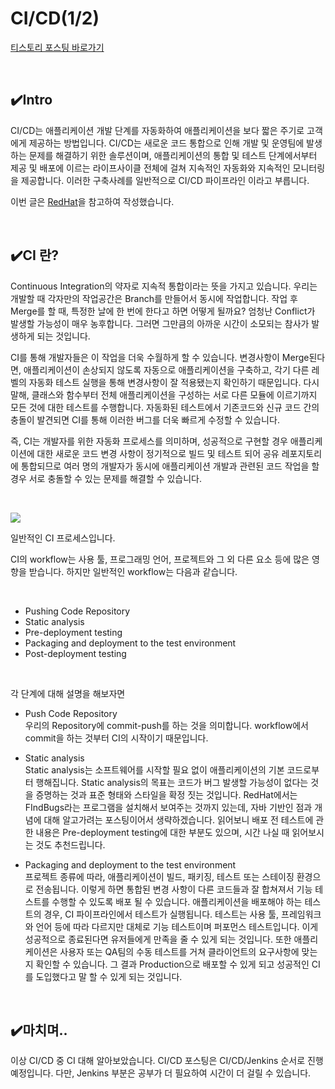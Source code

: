 # CI/CD(1/2)

[티스토리 포스팅 바로가기](https://kyleeee.tistory.com/entry/TIL11-CICD12)

<br>


## ✔️Intro

CI/CD는 애플리케이션 개발 단계를 자동화하여 애플리케이션을 보다 짧은 주기로 고객에게 제공하는 방법입니다.
CI/CD는 새로운 코드 통합으로 인해 개발 및 운영팀에 발생하는 문제를 해결하기 위한 솔루션이며, 애플리케이션의 통합 및 테스트 단계에서부터 제공 및 배포에 이르는 라이프사이클 전체에 걸쳐 지속적인 자동화와 지속적인 모니터링을 제공합니다.
이러한 구축사례를 일반적으로 CI/CD 파이프라인 이라고 부릅니다.

이번 글은 [RedHat](https://www.redhat.com/ko/topics/devops/what-is-ci-cd)을 참고하여 작성했습니다.

<br>

## ✔️CI 란?

Continuous Integration의 약자로 지속적 통합이라는 뜻을 가지고 있습니다. 우리는 개발할 때 각자만의 작업공간은 Branch를 만들어서 동시에 작업합니다. 작업 후 Merge를 할 때, 특정한 날에 한 번에 한다고 하면 어떻게 될까요? 엄청난 Conflict가 발생할 가능성이 매우 농후합니다. 그러면 그만큼의 아까운 시간이 소모되는 참사가 발생하게 되는 것입니다.

CI를 통해 개발자들은 이 작업을 더욱 수월하게 할 수 있습니다. 변경사항이 Merge된다면, 애플리케이션이 손상되지 않도록 자동으로 애플리케이션을 구축하고, 각기 다른 레벨의 자동화 테스트 실행을 통해 변경사항이 잘 적용됐는지 확인하기 때문입니다. 다시 말해, 클래스와 함수부터 전체 애플리케이션을 구성하는 서로 다른 모듈에 이르기까지 모든 것에 대한 테스트를 수행합니다. 자동화된 테스트에서 기존코드와 신규 코드 간의 충돌이 발견되면 CI를 통해 이러한 버그를 더욱 빠르게 수정할 수 있습니다.

즉, CI는 개발자를 위한 자동화 프로세스를 의미하며, 성공적으로 구현할 경우 애플리케이션에 대한 새로운 코드 변경 사항이 정기적으로 빌드 및 테스트 되어 공유 레포지토리에 통합되므로 여러 명의 개발자가 동시에 애플리케이션 개발과 관련된 코드 작업을 할 경우 서로 충돌할 수 있는 문제를 해결할 수 있습니다.

<br>

![](https://img1.daumcdn.net/thumb/R1280x0/?scode=mtistory2&fname=https%3A%2F%2Fblog.kakaocdn.net%2Fdn%2Flhoz2%2FbtruyM55wBl%2FGDXFQFDwsfOXUEToNQJW31%2Fimg.png)

일반적인 CI 프로세스입니다.

CI의 workflow는 사용 툴, 프로그래밍 언어, 프로젝트와 그 외 다른 요소 등에 많은 영향을 받습니다.
하지만 일반적인 workflow는 다음과 같습니다.

<br>

* Pushing Code Repository
* Static analysis
* Pre-deployment testing
* Packaging and deployment to the test environment
* Post-deployment testing

<br>

각 단계에 대해 설명을 해보자면

* Push Code Repository <br>
우리의 Repository에 commit-push를 하는 것을 의미합니다. workflow에서 commit을 하는 것부터 CI의 시작이기 때문입니다.

* Static analysis <br>
Static analysis는 소프트웨어를 시작할 필요 없이 애플리케이션의 기본 코드로부터 행해집니다. Static analysis의 목표는 코드가 버그 발생할 가능성이 없다는 것을 증명하는 것과 표준 형태와 스타일을 확정 짓는 것입니다. RedHat에서는 FIndBugs라는 프로그램을 설치해서 보여주는 것까지 있는데, 자바 기반인 점과 개념에 대해 알고가려는 포스팅이어서 생략하겠습니다. 읽어보니 배포 전 테스트에 관한 내용은 Pre-deployment testing에 대한 부분도 있으며, 시간 나실 때 읽어보시는 것도 추천드립니다.

* Packaging and deployment to the test environment <br>
프로젝트 종류에 따라, 애플리케이션이 빌드, 패키징, 테스트 또는 스테이징 환경으로 전송됩니다. 이렇게 하면 통합된 변경 사항이 다른 코드들과 잘 합쳐져서 기능 테스트를 수행할 수 있도록 배포 될 수 있습니다. 애플리케이션을 배포해야 하는 테스트의 경우, CI 파이프라인에서 테스트가 실행됩니다. 테스트는 사용 툴, 프레임워크와 언어 등에 따라 다르지만 대체로 기능 테스트이며 퍼포먼스 테스트입니다. 이게 성공적으로 종료된다면 유저들에게 만족을 줄 수 있게 되는 것입니다. 또한 애플리케이션은 사용자 또는 QA팀의 수동 테스트를 거쳐 클라이언트의 요구사항에 맞는지 확인할 수 있습니다. 그 결과 Production으로 배포할 수 있게 되고 성공적인 CI를 도입했다고 말 할 수 있게 되는 것입니다.

<br>

## ✔️마치며..


이상 CI/CD 중 CI 대해 알아보았습니다.
CI/CD 포스팅은 CI/CD/Jenkins 순서로 진행 예정입니다.
다만, Jenkins 부분은 공부가 더 필요하여 시간이 더 걸릴 수 있습니다.

